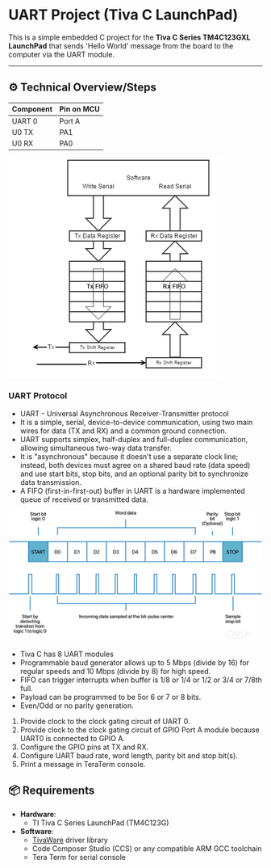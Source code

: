 # UART Project (Tiva C LaunchPad)

This is a simple embedded C project for the **Tiva C Series TM4C123GXL LaunchPad** that sends 'Hello World' message from the board to the computer via the UART module.

---

## ⚙️ Technical Overview/Steps

| Component | Pin on MCU | 
| --------- | ---------- | 
| UART 0    | Port A     | 
| U0 TX     | PA1        | 
| U0 RX     | PA0        |

![alt text](https://github.com/TanMah/TivaC_UART/blob/main/fifo.png "UART FIFO")

### UART Protocol
- UART - Universal Asynchronous Receiver-Transmitter protocol
- It is a simple, serial, device-to-device communication, using two main wires for data (TX and RX) and a common ground connection. 
- UART supports simplex, half-duplex and full-duplex communication, allowing simultaneous two-way data transfer.
- It is "asynchronous" because it doesn't use a separate clock line; instead, both devices must agree on a shared baud rate (data speed) and use start bits, stop bits, and an optional parity bit to synchronize data transmission.
- A FIFO (first-in-first-out) buffer in UART is a hardware implemented queue of received or transmitted data.

![alt text](https://github.com/TanMah/TivaC_UART/blob/main/uart.png "UART Frame")

- Tiva C has 8 UART modules
- Programmable baud generator allows up to 5 Mbps (divide by 16) for regular speeds and 10 Mbps (divide by 8) for high speed.
- FIFO can trigger interrupts when buffer is 1/8 or 1/4 or 1/2 or 3/4 or 7/8th full.
- Payload can be programmed to be 5or 6 or 7 or 8 bits.
- Even/Odd or no parity generation.

1. Provide clock to the clock gating circuit of UART 0.
2. Provide clock to the clock gating circuit of GPIO Port A module because UART0 is connected to GPIO A.
3. Configure the GPIO pins at TX and RX.
4. Configure UART baud rate, word length, parity bit and stop bit(s).
5. Print a message in TeraTerm console.

## 📦 Requirements

- **Hardware**:  
  - TI Tiva C Series LaunchPad (TM4C123G)
- **Software**:  
  - [TivaWare](https://www.ti.com/tool/SW-TM4C) driver library
  - Code Composer Studio (CCS) or any compatible ARM GCC toolchain
  - Tera Term for serial console






